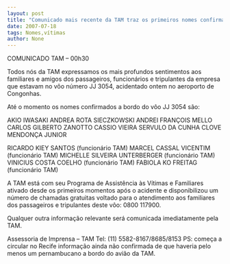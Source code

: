 ```yaml
---
layout: post
title: "Comunicado mais recente da TAM traz os primeiros nomes confirmados de vítimas"
date: 2007-07-18
tags: Nomes,vítimas
author: None
---
```

COMUNICADO TAM &ndash; 00h30 

Todos n&oacute;s da TAM expressamos os mais profundos sentimentos aos familiares e amigos dos passageiros, funcion&aacute;rios e tripulantes da empresa que estavam no v&ocirc;o n&uacute;mero JJ 3054, acidentado&nbsp;ontem&nbsp;no aeroporto de Congonhas. 

At&eacute; o momento os nomes confirmados a bordo do v&ocirc;o JJ 3054 s&atilde;o: 

AKIO IWASAKI 
ANDREA ROTA SIECZKOWSKI 
ANDREI FRAN&Ccedil;OIS MELLO 
CARLOS GILBERTO ZANOTTO 
CASSIO VIEIRA SERVULO DA CUNHA 
CLOVE MENDON&Ccedil;A JUNIOR 

RICARDO KIEY SANTOS (funcion&aacute;rio TAM) 
MARCEL CASSAL VICENTIM (funcion&aacute;rio TAM) 
MICHELLE SILVEIRA UNTERBERGER (funcion&aacute;rio TAM) 
VINICIUS COSTA COELHO (funcion&aacute;rio TAM) 
FABIOLA KO FREITAG (funcion&aacute;rio TAM) 

A TAM est&aacute; com seu Programa de Assist&ecirc;ncia &agrave;s V&iacute;timas e Familiares ativado desde os primeiros momentos ap&oacute;s o acidente e disponibilizou um n&uacute;mero de chamadas gratuitas voltado para o atendimento aos familiares dos passageiros e tripulantes deste v&ocirc;o: 0800 117900. 

Qualquer outra informa&ccedil;&atilde;o relevante ser&aacute; comunicada imediatamente pela TAM. 

Assessoria de Imprensa &ndash; TAM 
Tel: (11) 5582-8167/8685/8153 
PS: come&ccedil;a a circular no Recife informa&ccedil;&atilde;o ainda n&atilde;o confirmada de que haveria pelo menos um pernambucano a bordo do avi&atilde;o da TAM. 
